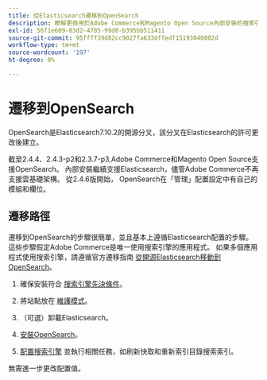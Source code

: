 ```yaml
---
title: 從Elasticsearch遷移到OpenSearch
description: 瞭解更換用於Adobe Commerce和Magento Open Source內部安裝的搜索引擎。
exl-id: 56f1e609-83d2-4705-99d8-b395bb511411
source-git-commit: 95ffff39d82cc9027fa633dffedf15193040802d
workflow-type: tm+mt
source-wordcount: '197'
ht-degree: 0%

---
```


# 遷移到OpenSearch

OpenSearch是Elasticsearch7.10.2的開源分叉，該分叉在Elasticsearch的許可更改後建立。

截至2.4.4、2.4.3-p2和2.3.7-p3,Adobe Commerce和Magento Open Source支援OpenSearch。 內部安裝繼續支援Elasticsearch，儘管Adobe Commerce不再支援雲基礎架構。 從2.4.6版開始， OpenSearch在「管理」配置設定中有自己的模組和欄位。

## 遷移路徑

遷移到OpenSearch的步驟很簡單，並且基本上遵循Elasticsearch配置的步驟。 這些步驟假定Adobe Commerce是唯一使用搜索引擎的應用程式。 如果多個應用程式使用搜索引擎，請遵循官方遷移指南 [從開源Elasticsearch移動到OpenSearch](https://opensearch.org/blog/technical-posts/2021/10/moving-from-opensource-elasticsearch-to-opensearch/)。

1. 確保安裝符合 [搜索引擎先決條件](../../installation/prerequisites/search-engine/overview.md)。

1. 將站點放在 [維護模式](../../installation/tutorials/maintenance-mode.md)。

1. （可選）卸載Elasticsearch。

1. [安裝OpenSearch](https://opensearch.org/docs/latest/opensearch/install/important-settings/)。

1. [配置搜索引擎](../../configuration/search/configure-search-engine.md) 並執行相關任務，如刷新快取和重新索引目錄搜索索引。

無需進一步更改配置值。
